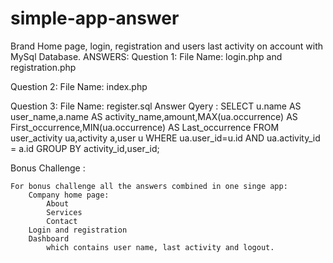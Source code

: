 # simple-app-answer
Brand Home page, login, registration and users last activity on account with MySql Database.
ANSWERS:
Question 1:
    File Name: login.php and registration.php

Question 2: 
    File Name: index.php

Question 3:
    File Name: register.sql
    Answer Qyery : SELECT u.name AS user_name,a.name AS activity_name,amount,MAX(ua.occurrence) AS First_occurrence,MIN(ua.occurrence) AS Last_occurrence FROM user_activity ua,activity a,user u WHERE ua.user_id=u.id AND ua.activity_id = a.id GROUP BY activity_id,user_id;

Bonus Challenge :
    
    For bonus challenge all the answers combined in one singe app:
        Company home page:
            About
            Services
            Contact
        Login and registration
        Dashboard
            which contains user name, last activity and logout.

